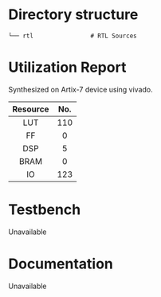 # Directory structure

    └── rtl                # RTL Sources
    
# Utilization Report
Synthesized on Artix-7 device using vivado.

|Resource| No.|
|:---:|:---:|
|LUT|110|
|FF|0|
|DSP|5|
|BRAM|0|
|IO|123|

# Testbench
Unavailable

# Documentation
Unavailable
